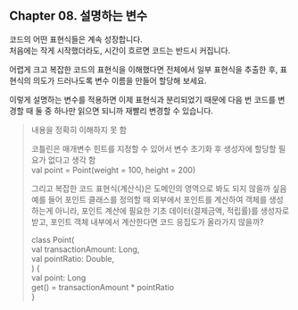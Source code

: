 ## Chapter 08. 설명하는 변수

코드의 어떤 표현식들은 계속 성장합니다.  
처음에는 작게 시작했더라도, 시간이 흐르면 코드는 반드시 커집니다.  

어렵게 크고 복잡한 코드의 표현식을 이해했다면 전체에서 일부 표현식을 추출한 후, 표현식의 의도가 드러나도록 변수 이름을 만들어 할당해 보세요.  

이렇게 설명하는 변수를 적용하면 이제 표현식과 분리되었기 때문에 다음 번 코드를 변경할 때 둘 중 하나만 읽으면 되니까 재빨리 변경할 수 있습니다.  

> 내용을 정확히 이해하지 못 함
> 
> 코틀린은 매개변수 힌트를 지정할 수 있어서 변수 초기화 후 생성자에 할당할 필요가 없다고 생각 함  
> val point = Point(weight = 100, height = 200)  
> 
> 그리고 복잡한 코드 표현식(계산식)은 도메인의 영역으로 봐도 되지 않을까 싶음  
> 예를 들어 포인트 클래스를 정의할 때 외부에서 포인트를 계산하여 객체를 생성하는게 아니라, 포인트 계산에 필요한 기초 데이터(결제금액, 적립률)를 생성자로 받고, 포인트 객체 내부에서 계산한다면 코드 응집도가 올라가지 않을까?
> 
> class Point(  
>   val transactionAmount: Long,  
>   val pointRatio: Double,  
> ) {  
>   val point: Long  
>      get() = transactionAmount * pointRatio  
> }
